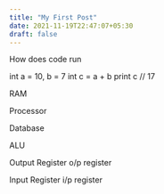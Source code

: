 ```yaml
---
title: "My First Post"
date: 2021-11-19T22:47:07+05:30
draft: false
---
```


How does code run

int a = 10, b = 7
int c = a + b
print c  // 17

RAM 

Processor

Database 

ALU

Output Register
o/p register
 
Input Register
i/p register


